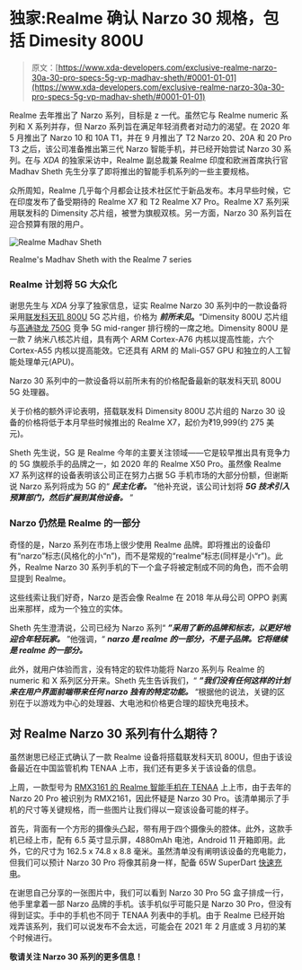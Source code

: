 # 独家:Realme 确认 Narzo 30 规格，包括 Dimesity 800U

> 原文：[https://www.xda-developers.com/exclusive-realme-narzo-30a-30-pro-specs-5g-vp-madhav-sheth/#0001-01-01](https://www.xda-developers.com/exclusive-realme-narzo-30a-30-pro-specs-5g-vp-madhav-sheth/#0001-01-01)

Realme 去年推出了 Narzo 系列，目标是 z 一代。虽然它与 Realme numeric 系列和 X 系列并存，但 Narzo 系列旨在满足年轻消费者对动力的渴望。在 2020 年 5 月推出了 Narzo 10 和 10A T1，并在 9 月推出了 T2 Narzo 20、20A 和 20 Pro T3 之后，该公司准备推出第三代 Narzo 智能手机，并已经开始尝试 Narzo 30 系列。在与 *XDA* 的独家采访中，Realme 副总裁兼 Realme 印度和欧洲首席执行官 Madhav Sheth 先生分享了即将推出的智能手机系列的一些主要规格。

众所周知，Realme 几乎每个月都会让技术社区忙于新品发布。本月早些时候，它在印度发布了备受期待的 Realme X7 和 T2 Realme X7 Pro。Realme X7 系列采用联发科的 Dimensity 芯片组，被誉为旗舰双核。另一方面，Narzo 30 系列旨在迎合预算有限的用户。

 <picture>![Realme Madhav Sheth](../Images/27bb90866d48f39fd3b46c572e22d0b7.png)</picture> 

Realme's Madhav Sheth with the Realme 7 series

### Realme 计划将 5G 大众化

谢思先生与 *XDA* 分享了独家信息，证实 Realme Narzo 30 系列中的一款设备将采用[联发科天玑 800U](https://www.xda-developers.com/mediatek-dimensity-800u-powered-smartphones-coming-india-next-month/) 5G 芯片组，价格为 ***前所未见*。**“Dimensity 800U 芯片组与[高通骁龙 750G](https://www.xda-developers.com/qualcomm-snapdragon-750g-processor-specifications-features/) 竞争 5G mid-ranger 排行榜的一席之地。Dimensity 800U 是一款 7 纳米八核芯片组，具有两个 ARM Cortex-A76 内核以提高性能，六个 Cortex-A55 内核以提高能效。它还具有 ARM 的 Mali-G57 GPU 和独立的人工智能处理单元(APU)。

Narzo 30 系列中的一款设备将以前所未有的价格配备最新的联发科天玑 800U 5G 处理器。

关于价格的额外评论表明，搭载联发科 Dimensity 800U 芯片组的 Narzo 30 设备的价格将低于本月早些时候推出的 Realme X7，起价为₹19,999(约 275 美元)。

Sheth 先生说，5G 是 Realme 今年的主要关注领域——它是较早推出具有竞争力的 5G 旗舰杀手的品牌之一，如 2020 年的 Realme X50 Pro。虽然像 Realme X7 系列这样的设备表明该公司正在努力占据 5G 手机市场的大部分份额，但谢斯说 Narzo 系列将成为 5G 的“ ***民主化者。*** ”他补充说，该公司计划将 ***5G 技术引入预算部门，然后扩展到其他设备。*** ”

### Narzo 仍然是 Realme 的一部分

奇怪的是，Narzo 系列在市场上很少使用 Realme 品牌。即将推出的设备印有“narzo”标志(风格化的小“n”)，而不是常规的“realme”标志(同样是小“r”)。此外，Realme Narzo 30 系列手机的下一个盒子将被定制成不同的角色，而不会明显提到 Realme。

这些线索让我们好奇，Narzo 是否会像 Realme 在 2018 年从母公司 OPPO 剥离出来那样，成为一个独立的实体。

Sheth 先生澄清说，公司已经为 Narzo 系列“ ***”采用了新的品牌和标志，以更好地迎合年轻玩家。*** ”他强调，“ ***narzo 是 realme 的一部分，不是子品牌。它将继续是 realme 的一部分。***

此外，就用户体验而言，没有特定的软件功能将 Narzo 系列与 Realme 的 numeric 和 X 系列区分开来。Sheth 先生告诉我们，“ ***”我们没有任何这样的计划来在用户界面前端带来任何 narzo 独有的特定功能。*** “根据他的说法，关键的区别在于以游戏为中心的处理器、大电池和价格更合理的超快充电技术。

## 对 Realme Narzo 30 系列有什么期待？

虽然谢思已经正式确认了一款 Realme 设备将搭载联发科天玑 800U，但由于该设备最近在中国监管机构 TENAA 上市，我们还有更多关于该设备的信息。

上周，一款型号为 [RMX3161 的 Realme 智能手机在 TENAA](https://www.xda-developers.com/realme-narzo-30-pro-tenaa-certification-listing/) 上上市，由于去年的 Narzo 20 Pro 被识别为 RMX2161，因此怀疑是 Narzo 30 Pro。该清单揭示了手机的尺寸等关键规格，而一些图片让我们得以一窥该设备可能的样子。

首先，背面有一个方形的摄像头凸起，带有用于四个摄像头的腔体。此外，这款手机已经上市，配有 6.5 英寸显示屏，4880mAh 电池，Android 11 开箱即用。此外，它的尺寸为 162.5 x 74.8 x 8.8 毫米。虽然清单没有阐明该设备的充电能力，但我们可以预计 Narzo 30 Pro 将像其前身一样，配备 65W SuperDart [快速充电](https://www.xda-developers.com/how-does-fast-charging-work/)。

在谢思自己分享的一张图片中，我们可以看到 Narzo 30 Pro 5G 盒子排成一行，他手里拿着一部 Narzo 品牌的手机。该手机似乎可能只是 Narzo 30 Pro，但没有得到证实。手中的手机也不同于 TENAA 列表中的手机。由于 Realme 已经开始戏弄该系列，我们可以说发布不会太远，可能会在 2021 年 2 月底或 3 月初的某个时候进行。

**敬请关注 Narzo 30 系列的更多信息！**